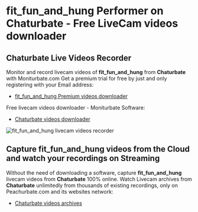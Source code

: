 # fit_fun_and_hung Performer on Chaturbate - Free LiveCam videos downloader

## Chaturbate Live Videos Recorder

Monitor and record livecam videos of **fit_fun_and_hung** from **Chaturbate** with Moniturbate.com
Get a premium trial for free by just and only registering with your Email address:
* [fit_fun_and_hung Premium videos downloader](https://moniturbate.com/request-demo-licence-key.html)

Free livecam videos downloader - Moniturbate Software:
* [Chaturbate videos downloader](https://moniturbate.com/moniturbate-download-software.html)

![fit_fun_and_hung livecam videos recorder](https://peachurnet.com/templates/moniturbate-software.png)


## Capture fit_fun_and_hung videos from the Cloud and watch your recordings on Streaming

Without the need of downloading a software, capture **fit_fun_and_hung** livecam videos from **Chaturbate** 100% online.
Watch Livecam archives from **Chaturbate** unlimitedly from thousands of existing recordings, only on Peachurbate.com and its websites network:
* [Chaturbate videos archives](https://peachurnet.com/)